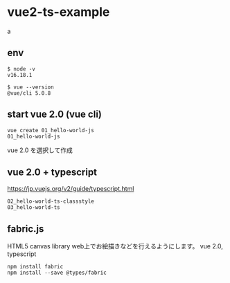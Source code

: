 # vue2-ts-example
a
## env
```
$ node -v 
v16.18.1
```

```
$ vue --version
@vue/cli 5.0.8
```

## start vue 2.0 (vue cli)

```
vue create 01_hello-world-js
01_hello-world-js
```
vue 2.0 を選択して作成

## vue 2.0 + typescript
https://jp.vuejs.org/v2/guide/typescript.html
```
02_hello-world-ts-classstyle
03_hello-world-ts
```

## fabric.js
HTML5 canvas library
web上でお絵描きなどを行えるようにします。
vue 2.0, typescript
```
npm install fabric
npm install --save @types/fabric
```
